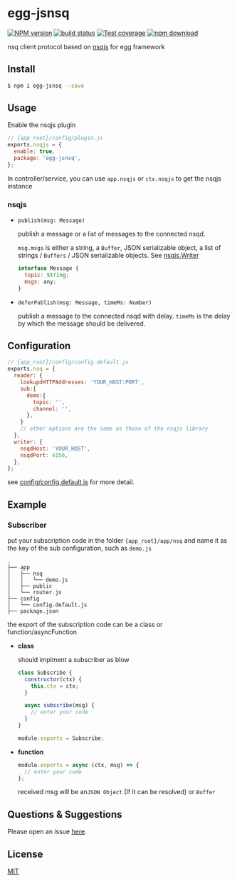 # egg-jsnsq

[![NPM version][npm-image]][npm-url]
[![build status][travis-image]][travis-url]
[![Test coverage][codecov-image]][codecov-url]
[![npm download][download-image]][download-url]

[npm-image]: https://img.shields.io/npm/v/egg-jsnsq.svg?style=flat-square
[npm-url]: https://npmjs.org/package/egg-jsnsq
[travis-image]: https://img.shields.io/travis/clanaid/egg-jsnsq.svg?style=flat-square
[travis-url]: https://travis-ci.org/clanaid/egg-jsnsq
[codecov-image]: https://img.shields.io/codecov/c/github/clanaid/egg-jsnsq.svg?style=flat-square
[codecov-url]: https://codecov.io/github/clanaid/egg-jsnsq?branch=master
[download-image]: https://img.shields.io/npm/dm/egg-jsnsq.svg?style=flat-square
[download-url]: https://npmjs.org/package/egg-jsnsq

nsq client protocol based on [nsqjs](https://github.com/dudleycarr/nsqjs) for egg framework

## Install

```bash
$ npm i egg-jsnsq --save
```

## Usage

Enable the nsqjs plugin

```js
// {app_root}/config/plugin.js
exports.nsqjs = {
  enable: true,
  package: 'egg-jsnsq',
};
```

In controller/service, you can use `app.nsqjs` or `ctx.nsqjs` to get the nsqjs instance

### nsqjs

- `publish(msg: Message)`

  publish a message or a list of messages to the connected nsqd.

  `msg.msgs` is either a string, a `Buffer`, JSON serializable object, a list of strings / `Buffers` / JSON serializable objects. See [nsqjs.Writer](https://github.com/dudleycarr/nsqjs)

  ```js
  interface Message {
    topic: String;
    msgs: any;
  }
  ```

* `deferPublish(msg: Message, timeMs: Number)`

  publish a message to the connected nsqd with delay. `timeMs` is the delay by which the message should be delivered.

## Configuration

```js
// {app_root}/config/config.default.js
exports.nsq = {
  reader: {
    lookupdHTTPAddresses: 'YOUR_HOST:PORT',
    sub:{
      demo:{
        topic: '',
        channel: '',
      },
    }
    // other options are the same as those of the nsqjs library
  },
  writer: {
    nsqdHost: 'YOUR_HOST',
    nsqdPort: 4150,
  },
};
```

see [config/config.default.js](config/config.default.js) for more detail.

## Example

### Subscriber

put your subscription code in the folder `{app_root}/app/nsq` and name it as the key of the sub configuration, such as `demo.js`

```
.
├── app
│   ├── nsq
│   │   └── demo.js
│   ├── public
│   └── router.js
├── config
│   └── config.default.js
├── package.json
```

the export of the subscription code can be a class or function/asyncFunction

- **class**

  should implment a subscriber as blow

  ```js
  class Subscribe {
    constructor(ctx) {
      this.ctx = ctx;
    }

    async subscribe(msg) {
      // enter your code
    }
  }

  module.exports = Subscribe;
  ```

* **function**

  ```js
  module.exports = async (ctx, msg) => {
    // enter your code
  };
  ```

  received msg will be an`JSON Object` (If it can be resolved) or `Buffer`

## Questions & Suggestions

Please open an issue [here](https://github.com/clanaid/egg-jsnsq/issues).

## License

[MIT](LICENSE)
